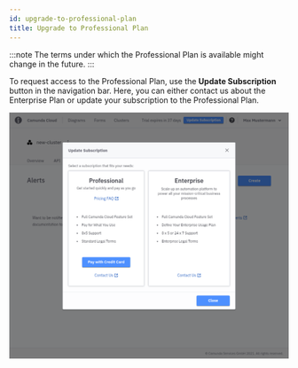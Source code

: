 ```yaml
---
id: upgrade-to-professional-plan
title: Upgrade to Professional Plan
---
```


:::note
The terms under which the Professional Plan is available might change in the future.
:::

To request access to the Professional Plan, use the **Update Subscription** button in the navigation bar. Here, you can either contact us about the Enterprise Plan or update your subscription to the Professional Plan.

![paid-request](./img/early-access-paid-request.png)
